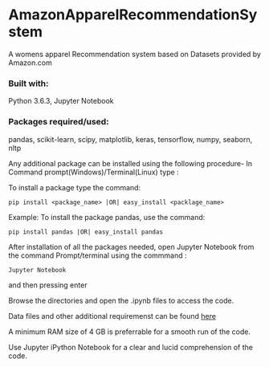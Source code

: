 # AmazonApparelRecommendationSystem

A womens apparel Recommendation system based on Datasets
provided by Amazon.com

### Built with: 
Python 3.6.3, Jupyter Notebook

### Packages required/used:
pandas, scikit-learn, scipy, matplotlib, keras, tensorflow, numpy, seaborn, nltp
  
  
Any additional package can be installed using the following procedure-
In Command prompt(Windows)/Terminal(Linux) type : 

To install a package type the command: 
```
pip install <package_name> |OR| easy_install <packlage_name>
```


Example: To install the package pandas, use the command: 
```
pip install pandas |OR| easy_install pandas
```

After installation of all the packages needed, open Jupyter Notebook from the 
command Prompt/terminal using the commmand :
```
Jupyter Notebook 
```
and then pressing enter



Browse the directories and open the .ipynb files to access the code.


Data files and other additional requiremenst can be found [here](https://drive.google.com/open?id=0BwNkduBnePt2VWhCYXhMV3p4dTg)


A minimum RAM size of 4 GB is preferrable for a smooth run of the code.


Use Jupyter iPython Notebook for a clear and lucid comprehension of the code.
                                                
